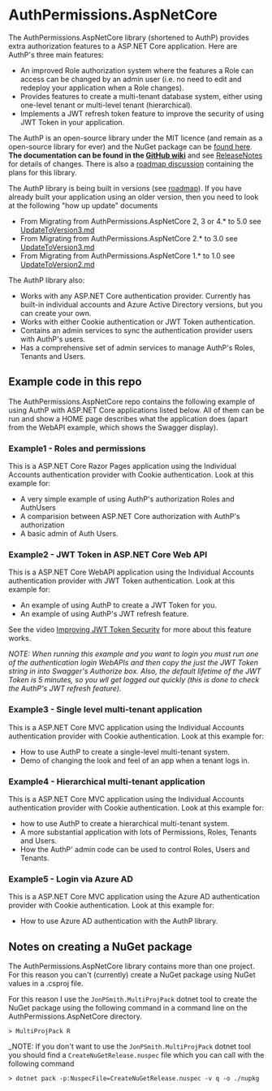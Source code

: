 # AuthPermissions.AspNetCore

The AuthPermissions.AspNetCore library (shortened to AuthP) provides extra authorization features to a ASP.NET Core application. Here are AuthP's three main features:

- An improved Role authorization system where the features a Role can access can be changed by an admin user (i.e. no need to edit and redeploy your application when a Role changes).
- Provides features to create a multi-tenant database system, either using one-level tenant or multi-level tenant (hierarchical).
- Implements a JWT refresh token feature to improve the security of using JWT Token in your application.

The AuthP is an open-source library under the MIT licence (and remain as a open-source library for ever) and the NuGet package can be [found here](https://www.nuget.org/packages/AuthPermissions.AspNetCore/). **The documentation can be found in the [GitHub wiki](https://github.com/JonPSmith/AuthPermissions.AspNetCore/wiki)** and see [ReleaseNotes](https://github.com/JonPSmith/AuthPermissions.AspNetCore/blob/main/ReleaseNotes.md) for details of changes. There is also a [roadmap discussion](https://github.com/JonPSmith/AuthPermissions.AspNetCore/discussions/2) containing the plans for this library.

The AuthP library is being built in versions (see [roadmap](https://github.com/JonPSmith/AuthPermissions.AspNetCore/discussions/2)). If you have already built your application using an older version, then you need to look at the following "how up update" documents

- From Migrating from AuthPermissions.AspNetCore 2, 3 or 4.* to 5.0 see [UpdateToVersion3.md](https://github.com/JonPSmith/AuthPermissions.AspNetCore/blob/main/UpdateToVersion5.md)
- From Migrating from AuthPermissions.AspNetCore 2.* to 3.0 see [UpdateToVersion3.md](https://github.com/JonPSmith/AuthPermissions.AspNetCore/blob/main/UpdateToVersion3.md)
- From Migrating from AuthPermissions.AspNetCore 1.* to 1.0 see [UpdateToVersion2.md](https://github.com/JonPSmith/AuthPermissions.AspNetCore/blob/main/UpdateToVersion2.md)

The AuthP library also:

- Works with any ASP.NET Core authentication provider. Currently has built-in individual accounts and Azure Active Directory versions, but you can create your own.
- Works with either Cookie authentication or JWT Token authentication.
- Contains an admin services to sync the authentication provider users with  AuthP's users.
- Has a comprehensive set of admin services to manage AuthP's Roles, Tenants and Users.


## Example code in this repo

The AuthPermissions.AspNetCore repo contains the following example of using AuthP with ASP.NET Core applications listed below. All of them can be run and show a HOME page describes what the application does (apart from the WebAPI example, which shows the Swagger display).

### Example1 - Roles and permissions

This is a ASP.NET Core Razor Pages application using the Individual Accounts authentication provider with Cookie authentication. Look at this example for:

- A very simple example of using AuthP's authorization Roles and AuthUsers
- A comparision between ASP.NET Core authorization with AuthP's authorization
- A basic admin of Auth Users.

### Example2 - JWT Token in ASP.NET Core Web API

This is a ASP.NET Core WebAPI application using the Individual Accounts authentication provider with JWT Token authentication. Look at this example for:

- An example of using AuthP to create a JWT Token for you.
- An example of using AuthP's JWT refresh feature.

See the video [Improving JWT Token Security](https://www.youtube.com/watch?v=DtfNUHgwKyU) for more about this feature works.

_NOTE: When running this example and you want to login you must run one of the authentication login WebAPIs and then copy the just the JWT Token string in into Swagger's Authorize box. Also, the default lifetime of the JWT Token is 5 minutes, so you wll get logged out quickly (this is done to check the AuthP's JWT refresh feature)._

### Example3 - Single level multi-tenant application

This is a ASP.NET Core MVC application using the Individual Accounts authentication provider with Cookie authentication. Look at this example for:

- How to use AuthP to create a single-level multi-tenant system.
- Demo of changing the look and feel of an app when a tenant logs in.

### Example4 - Hierarchical multi-tenant application

This is a ASP.NET Core MVC application using the Individual Accounts authentication provider with Cookie authentication. Look at this example for:

- how to use AuthP to create a hierarchical multi-tenant system.
- A more substantial application with lots of Permissions, Roles, Tenants and Users.
- How the AuthP' admin code can be used to control Roles, Users and Tenants.

### Example5 - Login via Azure AD

This is a ASP.NET Core MVC application using the Azure AD authentication provider with Cookie authentication. Look at this example for:

- How to use Azure AD authentication with the AuthP library.


## Notes on creating a NuGet package

The AuthPermissions.AspNetCore library contains more than one project. For this reason you can't (currently) create a NuGet package using NuGet values in a .csproj file.

For this reason I use the `JonPSmith.MultiProjPack` dotnet tool to create the NuGet package using the following command in a command line on the AuthPermissions.AspNetCore directory.

```
> MultiProjPack R
```

_NOTE: If you don't want to use the `JonPSmith.MultiProjPack` dotnet tool you should find a `CreateNuGetRelease.nuspec` file which you can call with the following command

```
> dotnet pack -p:NuspecFile=CreateNuGetRelease.nuspec -v q -o ./nupkg
```
